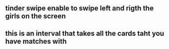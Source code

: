 ## tinder swipe enable to swipe left and rigth the girls on the screen

## this is an interval that takes all the cards taht you have matches with
